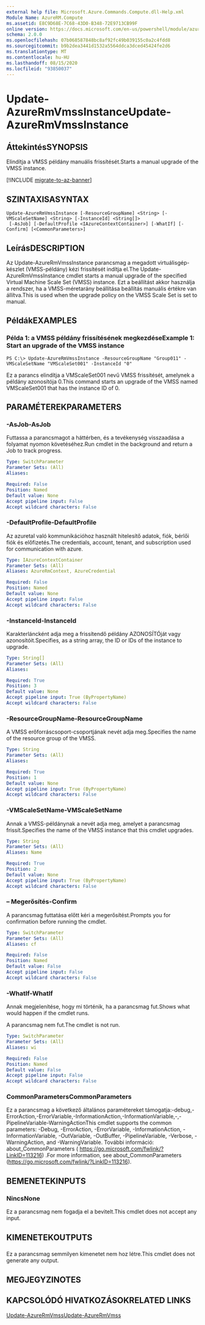```yaml
---
external help file: Microsoft.Azure.Commands.Compute.dll-Help.xml
Module Name: AzureRM.Compute
ms.assetid: E8C9D68E-7C68-43D0-B348-72E9713CB99F
online version: https://docs.microsoft.com/en-us/powershell/module/azurerm.compute/update-azurermvmssinstance
schema: 2.0.0
ms.openlocfilehash: 07b068587848bc8af92fc49b039155c0a2c4fdd8
ms.sourcegitcommit: b9b2dea3441d1532a5564ddca3dced45424fe2d6
ms.translationtype: MT
ms.contentlocale: hu-HU
ms.lasthandoff: 08/15/2020
ms.locfileid: "93850037"
---
```

# <span data-ttu-id="1ce81-101">Update-AzureRmVmssInstance</span><span class="sxs-lookup"><span data-stu-id="1ce81-101">Update-AzureRmVmssInstance</span></span>

## <span data-ttu-id="1ce81-102">Áttekintés</span><span class="sxs-lookup"><span data-stu-id="1ce81-102">SYNOPSIS</span></span>
<span data-ttu-id="1ce81-103">Elindítja a VMSS példány manuális frissítését.</span><span class="sxs-lookup"><span data-stu-id="1ce81-103">Starts a manual upgrade of the VMSS instance.</span></span>

[!INCLUDE [migrate-to-az-banner](../../includes/migrate-to-az-banner.md)]

## <span data-ttu-id="1ce81-104">SZINTAXISA</span><span class="sxs-lookup"><span data-stu-id="1ce81-104">SYNTAX</span></span>

```
Update-AzureRmVmssInstance [-ResourceGroupName] <String> [-VMScaleSetName] <String> [-InstanceId] <String[]>
 [-AsJob] [-DefaultProfile <IAzureContextContainer>] [-WhatIf] [-Confirm] [<CommonParameters>]
```

## <span data-ttu-id="1ce81-105">Leírás</span><span class="sxs-lookup"><span data-stu-id="1ce81-105">DESCRIPTION</span></span>
<span data-ttu-id="1ce81-106">Az Update-AzureRmVmssInstance parancsmag a megadott virtuálisgép-készlet (VMSS-példány) kézi frissítését indítja el.</span><span class="sxs-lookup"><span data-stu-id="1ce81-106">The Update-AzureRmVmssInstance cmdlet starts a manual upgrade of the specified Virtual Machine Scale Set (VMSS) instance.</span></span>
<span data-ttu-id="1ce81-107">Ezt a beállítást akkor használja a rendszer, ha a VMSS-méretarány beállítása beállítás manuális értékre van állítva.</span><span class="sxs-lookup"><span data-stu-id="1ce81-107">This is used when the upgrade policy on the VMSS Scale Set is set to manual.</span></span>

## <span data-ttu-id="1ce81-108">Példák</span><span class="sxs-lookup"><span data-stu-id="1ce81-108">EXAMPLES</span></span>

### <span data-ttu-id="1ce81-109">Példa 1: a VMSS példány frissítésének megkezdése</span><span class="sxs-lookup"><span data-stu-id="1ce81-109">Example 1: Start an upgrade of the VMSS instance</span></span>
```
PS C:\> Update-AzureRmVmssInstance -ResourceGroupName "Group011" -VMScaleSetName "VMScaleSet001" -InstanceId "0"
```

<span data-ttu-id="1ce81-110">Ez a parancs elindítja a VMScaleSet001 nevű VMSS frissítését, amelynek a példány azonosítója 0.</span><span class="sxs-lookup"><span data-stu-id="1ce81-110">This command starts an upgrade of the VMSS named VMScaleSet001 that has the instance ID of 0.</span></span>

## <span data-ttu-id="1ce81-111">PARAMÉTEREK</span><span class="sxs-lookup"><span data-stu-id="1ce81-111">PARAMETERS</span></span>

### <span data-ttu-id="1ce81-112">-AsJob</span><span class="sxs-lookup"><span data-stu-id="1ce81-112">-AsJob</span></span>
<span data-ttu-id="1ce81-113">Futtassa a parancsmagot a háttérben, és a tevékenység visszaadása a folyamat nyomon követéséhez.</span><span class="sxs-lookup"><span data-stu-id="1ce81-113">Run cmdlet in the background and return a Job to track progress.</span></span>

```yaml
Type: SwitchParameter
Parameter Sets: (All)
Aliases: 

Required: False
Position: Named
Default value: None
Accept pipeline input: False
Accept wildcard characters: False
```

### <span data-ttu-id="1ce81-114">-DefaultProfile</span><span class="sxs-lookup"><span data-stu-id="1ce81-114">-DefaultProfile</span></span>
<span data-ttu-id="1ce81-115">Az azuretal való kommunikációhoz használt hitelesítő adatok, fiók, bérlői fiók és előfizetés.</span><span class="sxs-lookup"><span data-stu-id="1ce81-115">The credentials, account, tenant, and subscription used for communication with azure.</span></span>

```yaml
Type: IAzureContextContainer
Parameter Sets: (All)
Aliases: AzureRmContext, AzureCredential

Required: False
Position: Named
Default value: None
Accept pipeline input: False
Accept wildcard characters: False
```

### <span data-ttu-id="1ce81-116">-InstanceId</span><span class="sxs-lookup"><span data-stu-id="1ce81-116">-InstanceId</span></span>
<span data-ttu-id="1ce81-117">Karakterláncként adja meg a frissítendő példány AZONOSÍTÓját vagy azonosítóit.</span><span class="sxs-lookup"><span data-stu-id="1ce81-117">Specifies, as a string array, the ID or IDs of the instance to upgrade.</span></span>

```yaml
Type: String[]
Parameter Sets: (All)
Aliases: 

Required: True
Position: 3
Default value: None
Accept pipeline input: True (ByPropertyName)
Accept wildcard characters: False
```

### <span data-ttu-id="1ce81-118">-ResourceGroupName</span><span class="sxs-lookup"><span data-stu-id="1ce81-118">-ResourceGroupName</span></span>
<span data-ttu-id="1ce81-119">A VMSS erőforráscsoport-csoportjának nevét adja meg.</span><span class="sxs-lookup"><span data-stu-id="1ce81-119">Specifies the name of the resource group of the VMSS.</span></span>

```yaml
Type: String
Parameter Sets: (All)
Aliases: 

Required: True
Position: 1
Default value: None
Accept pipeline input: True (ByPropertyName)
Accept wildcard characters: False
```

### <span data-ttu-id="1ce81-120">-VMScaleSetName</span><span class="sxs-lookup"><span data-stu-id="1ce81-120">-VMScaleSetName</span></span>
<span data-ttu-id="1ce81-121">Annak a VMSS-példánynak a nevét adja meg, amelyet a parancsmag frissít.</span><span class="sxs-lookup"><span data-stu-id="1ce81-121">Specifies the name of the VMSS instance that this cmdlet upgrades.</span></span>

```yaml
Type: String
Parameter Sets: (All)
Aliases: Name

Required: True
Position: 2
Default value: None
Accept pipeline input: True (ByPropertyName)
Accept wildcard characters: False
```

### <span data-ttu-id="1ce81-122">– Megerősítés</span><span class="sxs-lookup"><span data-stu-id="1ce81-122">-Confirm</span></span>
<span data-ttu-id="1ce81-123">A parancsmag futtatása előtt kéri a megerősítést.</span><span class="sxs-lookup"><span data-stu-id="1ce81-123">Prompts you for confirmation before running the cmdlet.</span></span>

```yaml
Type: SwitchParameter
Parameter Sets: (All)
Aliases: cf

Required: False
Position: Named
Default value: False
Accept pipeline input: False
Accept wildcard characters: False
```

### <span data-ttu-id="1ce81-124">-WhatIf</span><span class="sxs-lookup"><span data-stu-id="1ce81-124">-WhatIf</span></span>
<span data-ttu-id="1ce81-125">Annak megjelenítése, hogy mi történik, ha a parancsmag fut.</span><span class="sxs-lookup"><span data-stu-id="1ce81-125">Shows what would happen if the cmdlet runs.</span></span>

<span data-ttu-id="1ce81-126">A parancsmag nem fut.</span><span class="sxs-lookup"><span data-stu-id="1ce81-126">The cmdlet is not run.</span></span>

```yaml
Type: SwitchParameter
Parameter Sets: (All)
Aliases: wi

Required: False
Position: Named
Default value: False
Accept pipeline input: False
Accept wildcard characters: False
```

### <span data-ttu-id="1ce81-127">CommonParameters</span><span class="sxs-lookup"><span data-stu-id="1ce81-127">CommonParameters</span></span>
<span data-ttu-id="1ce81-128">Ez a parancsmag a következő általános paramétereket támogatja:-debug,-ErrorAction,-ErrorVariable,-InformationAction,-InformationVariable,-,-PipelineVariable-WarningAction</span><span class="sxs-lookup"><span data-stu-id="1ce81-128">This cmdlet supports the common parameters: -Debug, -ErrorAction, -ErrorVariable, -InformationAction, -InformationVariable, -OutVariable, -OutBuffer, -PipelineVariable, -Verbose, -WarningAction, and -WarningVariable.</span></span> <span data-ttu-id="1ce81-129">További információ: about_CommonParameters ( https://go.microsoft.com/fwlink/?LinkID=113216) .</span><span class="sxs-lookup"><span data-stu-id="1ce81-129">For more information, see about_CommonParameters (https://go.microsoft.com/fwlink/?LinkID=113216).</span></span>

## <span data-ttu-id="1ce81-130">BEMENETEK</span><span class="sxs-lookup"><span data-stu-id="1ce81-130">INPUTS</span></span>

### <span data-ttu-id="1ce81-131">Nincs</span><span class="sxs-lookup"><span data-stu-id="1ce81-131">None</span></span>
<span data-ttu-id="1ce81-132">Ez a parancsmag nem fogadja el a bevitelt.</span><span class="sxs-lookup"><span data-stu-id="1ce81-132">This cmdlet does not accept any input.</span></span>

## <span data-ttu-id="1ce81-133">KIMENETEK</span><span class="sxs-lookup"><span data-stu-id="1ce81-133">OUTPUTS</span></span>

###  
<span data-ttu-id="1ce81-134">Ez a parancsmag semmilyen kimenetet nem hoz létre.</span><span class="sxs-lookup"><span data-stu-id="1ce81-134">This cmdlet does not generate any output.</span></span>

## <span data-ttu-id="1ce81-135">MEGJEGYZI</span><span class="sxs-lookup"><span data-stu-id="1ce81-135">NOTES</span></span>

## <span data-ttu-id="1ce81-136">KAPCSOLÓDÓ HIVATKOZÁSOK</span><span class="sxs-lookup"><span data-stu-id="1ce81-136">RELATED LINKS</span></span>

[<span data-ttu-id="1ce81-137">Update-AzureRmVmss</span><span class="sxs-lookup"><span data-stu-id="1ce81-137">Update-AzureRmVmss</span></span>](./Update-AzureRmVmss.md)


